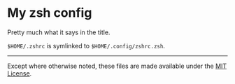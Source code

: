 # My zsh config

Pretty much what it says in the title.

`$HOME/.zshrc` is symlinked to `$HOME/.config/zshrc.zsh`.

----

Except where otherwise noted, these files are made available under the [MIT License](LICENSE).
